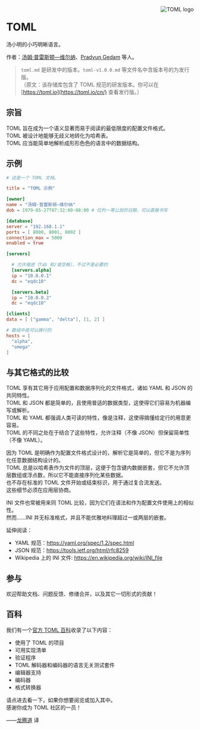 <img align="right" src="logos/toml-200.png" alt="TOML logo">

TOML
====

汤小明的小巧明晰语言。  

作者：[汤姆·普雷斯顿—维尔纳](https://github.com/mojombo)、[Pradyun Gedam](https://github.com/pradyunsg) 等人。  

> `toml.md` 是研发中的版本。`toml-v1.0.0.md` 等文件名中含版本号的为发行版。  
> （原文：该存储库包含了 TOML 规范的研发版本。你可以在 [https://toml.io](https://toml.io/cn/) 查看发行版。）  

宗旨
----

TOML 旨在成为一个语义显著而易于阅读的最低限度的配置文件格式。  
TOML 被设计地能够无歧义地转化为哈希表。  
TOML 应当能简单地解析成形形色色的语言中的数据结构。  

示例
----

```toml
# 这是一个 TOML 文档。

title = "TOML 示例"

[owner]
name = "汤姆·普雷斯顿—维尔纳"
dob = 1979-05-27T07:32:00-08:00 # 位列一等公民的日期，可以直接书写

[database]
server = "192.168.1.1"
ports = [ 8000, 8001, 8002 ]
connection_max = 5000
enabled = true

[servers]

  # 允许缩进（Tab 和/或空格），不过不是必要的
  [servers.alpha]
  ip = "10.0.0.1"
  dc = "eqdc10"

  [servers.beta]
  ip = "10.0.0.2"
  dc = "eqdc10"

[clients]
data = [ ["gamma", "delta"], [1, 2] ]

# 数组中是可以换行的
hosts = [
  "alpha",
  "omega"
]
```

与其它格式的比较
----------------

TOML 享有其它用于应用配置和数据序列化的文件格式，诸如 YAML 和 JSON 的共同特性。  
TOML 和 JSON 都是简单的，且使用普适的数据类型，这使得它们容易为机器编写或解析。  
TOML 和 YAML 都强调人类可读的特性，像是注释，这使得搞懂给定行的用意更容易。  
TOML 的不同之处在于结合了这些特性，允许注释（不像 JSON）但保留简单性（不像 YAML）。  

因为 TOML 是明确作为配置文件格式设计的，解析它是简单的，但它不是为序列化任意数据结构设计的。  
TOML 总是以哈希表作为文件的顶层，这便于包含键内数据嵌套，但它不允许顶层数组或浮点数，所以它不能直接序列化某些数据。  
也不存在标准的 TOML 文件开始或结束标识，用于通过复合流发送。  
这些细节必须在应用层协商。  

INI 文件也常被用来同 TOML 比较，因为它们在语法和作为配置文件使用上的相似性。  
然而……INI 并无标准格式，并且不能优雅地料理超过一或两层的嵌套。  

延伸阅读：  

* YAML 规范：https://yaml.org/spec/1.2/spec.html
* JSON 规范：https://tools.ietf.org/html/rfc8259
* Wikipedia 上的 INI 文件: https://en.wikipedia.org/wiki/INI_file

参与
----

欢迎帮助文档、问题反馈、修缮合并，以及其它一切形式的贡献！  

百科
----

我们有一个[官方 TOML 百科](https://github.com/toml-lang/toml/wiki)收录了以下内容：  

* 使用了 TOML 的项目
* 可用实现清单
* 验证程序
* TOML 解码器和编码器的语言无关测试套件
* 编辑器支持
* 编码器
* 格式转换器

请点进去看一下，如果你想要阅览或加入其中。  
感谢你成为 TOML 社区的一员！  

——[龙腾道](https://github.com/LongTengDao) 译